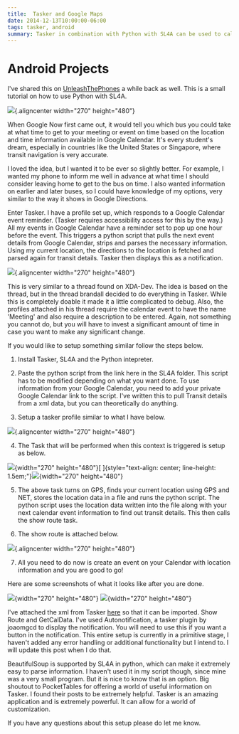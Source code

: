 ```yaml
---
title:  Tasker and Google Maps
date: 2014-12-13T10:00:00-06:00
tags: tasker, android
summary: Tasker in combination with Python with SL4A can be used to calculate information about events from Google Calendar. This is very similar to what Google Now does but more customizable ...
---
```



# Android Projects

I've shared this on
[UnleashThePhones](https://unleashthephones.com/2013/06/03/tasker-tutorial-integrating-google-calendar-and-google-directions-using-transit/)
a while back as well. This is a small tutorial on how to use Python with
SL4A.

![](https://raw.githubusercontent.com/kdheepak/tasker_sl4a/master/Screenshots/5.png){.aligncenter
width="270" height="480"}

When Google Now first came out, it would tell you which bus you could
take at what time to get to your meeting or event on time based on the
location and time information available in Google Calendar. It's every
student's dream, especially in countries like the United States or
Singapore, where transit navigation is very accurate.

I loved the idea, but I wanted it to be ever so slightly better. For
example, I wanted my phone to inform me well in advance at what time I
should consider leaving home to get to the bus on time. I also wanted
information on earlier and later buses, so I could have knowledge of my
options, very similar to the way it shows in Google Directions.

Enter Tasker. I have a profile set up, which responds to a Google
Calendar event reminder. (Tasker requires accessibility access for this
by the way.) All my events in Google Calendar have a reminder set to pop
up one hour before the event. This triggers a python script that pulls
the next event details from Google Calendar, strips and parses the
necessary information. Using my current location, the directions to the
location is fetched and parsed again for transit details. Tasker then
displays this as a notification.

![](https://raw.githubusercontent.com/kdheepak/tasker_sl4a/master/Screenshots/7.png){.aligncenter
width="270" height="480"}

This is very similar to a thread found on XDA-Dev. The idea is based on
the thread, but in the thread brandall decided to do everything in
Tasker. While this is completely doable it made it a little complicated
to debug. Also, the profiles attached in his thread require the calendar
event to have the name 'Meeting' and also require a description to be
entered. Again, not something you cannot do, but you will have to invest
a significant amount of time in case you want to make any significant
change.

If you would like to setup something similar follow the steps below.

1) Install Tasker, SL4A and the Python intepreter.

2) Paste the python script from the link here in the SL4A folder. This
script has to be modified depending on what you want done. To use
information from your Google Calendar, you need to add your private
Google Calendar link to the script. I've written this to pull Transit
details from a xml data, but you can theoretically do anything.

3) Setup a tasker profile similar to what I have below.

![](https://raw.githubusercontent.com/kdheepak/tasker_sl4a/master/Screenshots/1.png){.aligncenter
width="270" height="480"}

4) The Task that will be performed when this context is triggered is
setup as below.

![](https://raw.githubusercontent.com/kdheepak/tasker_sl4a/master/Screenshots/2.png){width="270"
height="480"}[ ]{style="text-align: center; line-height: 1.5em;"}![](https://raw.githubusercontent.com/kdheepak/tasker_sl4a/master/Screenshots/3.png){width="270"
height="480"}

5) The above task turns on GPS, finds your current location using GPS
and NET, stores the location data in a file and runs the python script.
The python script uses the location data written into the file along
with your next calendar event information to find out transit details.
This then calls the show route task.

6) The show route is attached below.

![](https://raw.githubusercontent.com/kdheepak/tasker_sl4a/master/Screenshots/4.png){.aligncenter
width="270" height="480"}

7) All you need to do now is create an event on your Calendar with
location information and you are good to go!

Here are some screenshots of what it looks like after you are done.

![](https://raw.githubusercontent.com/kdheepak/tasker_sl4a/master/Screenshots/6.png){width="270"
height="480"} ![](https://raw.githubusercontent.com/kdheepak/tasker_sl4a/master/Screenshots/7.png){width="270"
height="480"}

I've attached the xml from Tasker
[here](https://github.com/kdheepak/tasker_sl4a/blob/master/pyCode.py) so
that it can be imported. Show Route and GetCalData. I've used
Autonotification, a tasker plugin by joaomgcd to display the
notification. You will need to use this if you want a button in the
notification. This entire setup is currently in a primitive stage, I
haven't added any error handling or additional functionality but I
intend to. I will update this post when I do that.

BeautifulSoup is supported by SL4A in python, which can make it
extremely easy to parse information. I haven't used it in my script
though, since mine was a very small program. But it is nice to know that
is an option. Big shoutout to PocketTables for offering a world of
useful information on Tasker. I found their posts to be extremely
helpful. Tasker is an amazing application and is extremely powerful. It
can allow for a world of customization.

If you have any questions about this setup please do let me know.
